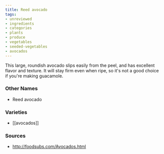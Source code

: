 ```yaml
---
title: Reed avocado
tags:
- unreviewed
- ingredients
- categories
- plants
- produce
- vegetables
- seeded-vegetables
- avocados
---
```

This large, roundish avocado slips easily from the peel, and has excellent flavor and texture. It will stay firm even when ripe, so it's not a good choice if you're making guacamole.

### Other Names

* Reed avocado

### Varieties

* [[avocados]]

### Sources
* http://foodsubs.com/Avocados.html
